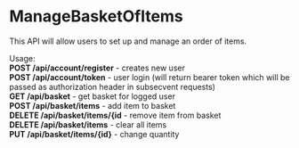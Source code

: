 # ManageBasketOfItems
This API will allow users to set up and manage an order of items.

Usage: <br />
<strong>POST /api/account/register</strong> - creates new user <br />
<strong>POST /api/account/token</strong> - user login (will return bearer token which will be passed as authorization header in subsecvent requests) <br />
<strong>GET /api/basket</strong> - get basket for logged user <br />
<strong>POST /api/basket/items</strong> - add item to basket <br />
<strong>DELETE /api/basket/items/{id</strong> - remove item from basket <br />
<strong>DELETE /api/basket/items</strong> - clear all items <br />
<strong>PUT /api/basket/items/{id}</strong> - change quantity <br />
